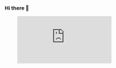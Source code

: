 ### Hi there 👋
<figure><embed src="https://wakatime.com/share/@sunzehui/6dea3b13-d0f2-4083-9907-a8a1a5b351eb.svg"></embed></figure>
